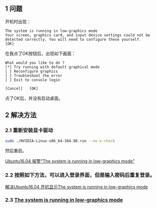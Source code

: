 
## 1 问题
开机时出现：
```
The system is running in low-graphics mode
Your screen, graphics card, and input device settings could not be detected correctly. You will need to configure these yourself.
[OK]
```

在我点了OK按钮后，出现如下画面：
```
What would you like to do ?
[*] Try running with default graphical mode
[ ] Reconfigure graphics
[ ] Troubleshoot the error
[ ] Exit to console login

[Cancel]   [OK]
```
点了OK后，并没有启动桌面。


## 2 解决方法

### 2.1 重新安装显卡驱动
```bash
sudo ./NVIDIA-Linux-x86_64-384.98.run --no-x-check
```
然后重启。

[Ubuntu16.04 报警"The system is running in low-graphics mode"](https://zhuanlan.zhihu.com/p/36087073)

### 2.2 按照如下方法，可以进入登录界面，但是输入密码后重复登录。
[解决Ubuntu16.04 开机显示The system is running in low-graphics mode](https://blog.csdn.net/qq_26348877/article/details/79256277)




### 2.3 [The system is running in low-graphics mode](https://my.oschina.net/donngchao/blog/543458)

